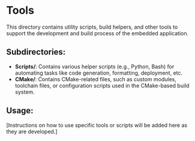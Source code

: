 # Tools

This directory contains utility scripts, build helpers, and other tools to support the development and build process of the embedded application.

## Subdirectories:

- **Scripts/**: Contains various helper scripts (e.g., Python, Bash) for automating tasks like code generation, formatting, deployment, etc.
- **CMake/**: Contains CMake-related files, such as custom modules, toolchain files, or configuration scripts used in the CMake-based build system.

## Usage:

[Instructions on how to use specific tools or scripts will be added here as they are developed.]
